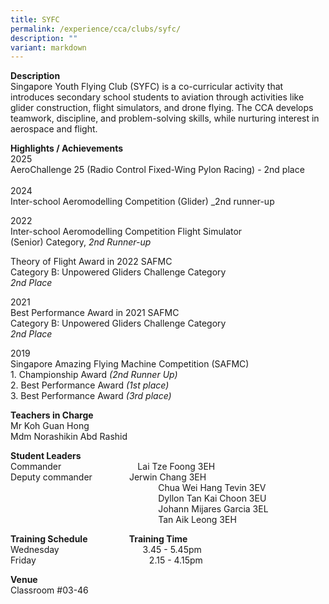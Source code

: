 ```yaml
---
title: SYFC
permalink: /experience/cca/clubs/syfc/
description: ""
variant: markdown
---
```

**Description** <br>
Singapore Youth Flying Club (SYFC) is a co-curricular activity that introduces secondary school students to aviation through activities like glider construction, flight simulators, and drone flying. The CCA develops teamwork, discipline, and problem-solving skills, while nurturing interest in aerospace and flight.

**Highlights / Achievements** <br>
2025<br>  AeroChallenge 25 (Radio Control Fixed-Wing Pylon Racing) - 2nd place<br><br>
2024<br>
Inter-school Aeromodelling Competition (Glider) 
_2nd runner-up


2022<br>
Inter-school Aeromodelling Competition Flight Simulator<br>
(Senior) Category,&nbsp;_2nd Runner-up_<br>

Theory of Flight Award in 2022 SAFMC<br>
Category B: Unpowered Gliders Challenge Category<br>
_2nd Place_&nbsp;

  

2021<br>
Best Performance Award in 2021 SAFMC<br>
Category B: Unpowered Gliders Challenge Category<br>
_2nd Place_

2019 <br>
Singapore Amazing Flying Machine Competition (SAFMC)<br>
1\. Championship Award&nbsp;_(2nd Runner Up)_ <br>
2\. Best Performance Award&nbsp;_(1st place)_ <br>
3\. Best Performance Award&nbsp;_(3rd place)_

**Teachers in Charge** <br>
Mr Koh Guan Hong <br>
Mdm Norashikin Abd Rashid

**Student Leaders**<br>
Commander &nbsp;&nbsp;&nbsp;&nbsp;&nbsp;&nbsp;&nbsp;&nbsp;&nbsp;&nbsp;&nbsp;&nbsp;&nbsp;&nbsp;&nbsp;&nbsp;&nbsp;&nbsp;&nbsp;&nbsp;&nbsp;&nbsp;&nbsp;&nbsp;&nbsp;&nbsp;&nbsp;&nbsp;&nbsp;&nbsp;Lai Tze Foong 3EH<br>
Deputy commander &nbsp;&nbsp;&nbsp;&nbsp;&nbsp;&nbsp;&nbsp;&nbsp;&nbsp;&nbsp;&nbsp;&nbsp;&nbsp;&nbsp;Jerwin Chang 3EH<br>
&nbsp;&nbsp;&nbsp;&nbsp;&nbsp;&nbsp;&nbsp;&nbsp;&nbsp;&nbsp;&nbsp;&nbsp;&nbsp;&nbsp;&nbsp;&nbsp;&nbsp;&nbsp;&nbsp;&nbsp;&nbsp;&nbsp;&nbsp;&nbsp;&nbsp;&nbsp;&nbsp;&nbsp;&nbsp;&nbsp;&nbsp;&nbsp;&nbsp;&nbsp;&nbsp;&nbsp;&nbsp;&nbsp;&nbsp;&nbsp;&nbsp;&nbsp;&nbsp;&nbsp;&nbsp;&nbsp;&nbsp;&nbsp;&nbsp;&nbsp;&nbsp;&nbsp;&nbsp;&nbsp;&nbsp;&nbsp;&nbsp;&nbsp;&nbsp;&nbsp;Chua Wei Hang Tevin 3EV<br>
&nbsp;&nbsp;&nbsp;&nbsp;&nbsp;&nbsp;&nbsp;&nbsp;&nbsp;&nbsp;&nbsp;&nbsp;&nbsp;&nbsp;&nbsp;&nbsp;&nbsp;&nbsp;&nbsp;&nbsp;&nbsp;&nbsp;&nbsp;&nbsp;&nbsp;&nbsp;&nbsp;&nbsp;&nbsp;&nbsp;&nbsp;&nbsp;&nbsp;&nbsp;&nbsp;&nbsp;&nbsp;&nbsp;&nbsp;&nbsp;&nbsp;&nbsp;&nbsp;&nbsp;&nbsp;&nbsp;&nbsp;&nbsp;&nbsp;&nbsp;&nbsp;&nbsp;&nbsp;&nbsp;&nbsp;&nbsp;&nbsp;&nbsp;&nbsp;&nbsp;Dyllon Tan Kai Choon 3EU<br> 
&nbsp;&nbsp;&nbsp;&nbsp;&nbsp;&nbsp;&nbsp;&nbsp;&nbsp;&nbsp;&nbsp;&nbsp;&nbsp;&nbsp;&nbsp;&nbsp;&nbsp;&nbsp;&nbsp;&nbsp;&nbsp;&nbsp;&nbsp;&nbsp;&nbsp;&nbsp;&nbsp;&nbsp;&nbsp;&nbsp;&nbsp;&nbsp;&nbsp;&nbsp;&nbsp;&nbsp;&nbsp;&nbsp;&nbsp;&nbsp;&nbsp;&nbsp;&nbsp;&nbsp;&nbsp;&nbsp;&nbsp;&nbsp;&nbsp;&nbsp;&nbsp;&nbsp;&nbsp;&nbsp;&nbsp;&nbsp;&nbsp;&nbsp;&nbsp;&nbsp;Johann Mijares Garcia 3EL<br>
&nbsp;&nbsp;&nbsp;&nbsp;&nbsp;&nbsp;&nbsp;&nbsp;&nbsp;&nbsp;&nbsp;&nbsp;&nbsp;&nbsp;&nbsp;&nbsp;&nbsp;&nbsp;&nbsp;&nbsp;&nbsp;&nbsp;&nbsp;&nbsp;&nbsp;&nbsp;&nbsp;&nbsp;&nbsp;&nbsp;&nbsp;&nbsp;&nbsp;&nbsp;&nbsp;&nbsp;&nbsp;&nbsp;&nbsp;&nbsp;&nbsp;&nbsp;&nbsp;&nbsp;&nbsp;&nbsp;&nbsp;&nbsp;&nbsp;&nbsp;&nbsp;&nbsp;&nbsp;&nbsp;&nbsp;&nbsp;&nbsp;&nbsp;&nbsp;&nbsp;Tan Aik Leong 3EH


**Training Schedule&nbsp;&nbsp; &nbsp;&nbsp;&nbsp; &nbsp;&nbsp;&nbsp; &nbsp;&nbsp;&nbsp; &nbsp;&nbsp; &nbsp; Training Time** <br>
Wednesday&nbsp;&nbsp;&nbsp; &nbsp;&nbsp;&nbsp; &nbsp;&nbsp;&nbsp; &nbsp;&nbsp;&nbsp; &nbsp;&nbsp;&nbsp; &nbsp;&nbsp;&nbsp; &nbsp;&nbsp;&nbsp; &nbsp;&nbsp;&nbsp;&nbsp;&nbsp;&nbsp;3.45 - 5.45pm <br>
Friday&nbsp;&nbsp; &nbsp;&nbsp;&nbsp; &nbsp;&nbsp;&nbsp; &nbsp;&nbsp;&nbsp; &nbsp;&nbsp;&nbsp; &nbsp;&nbsp;&nbsp; &nbsp;&nbsp;&nbsp; &nbsp; &nbsp;&nbsp; &nbsp;&nbsp;&nbsp; &nbsp;&nbsp;&nbsp; &nbsp; &nbsp;&nbsp;&nbsp;&nbsp;2.15 - 4.15pm

**Venue** <br>
Classroom #03-46